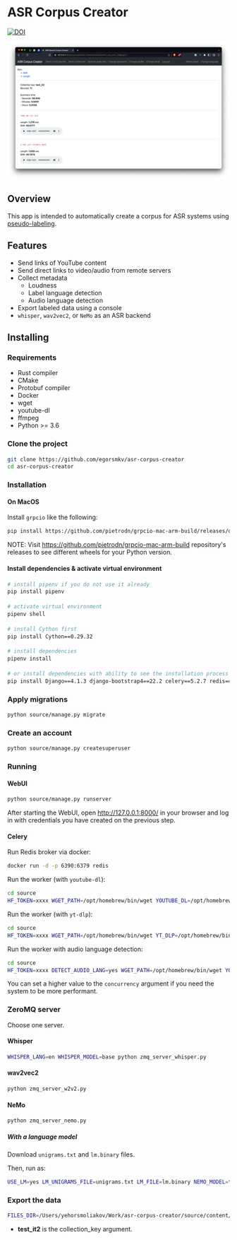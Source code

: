 # ASR Corpus Creator

[![DOI](https://zenodo.org/badge/DOI/10.5281/zenodo.7396705.svg)](https://doi.org/10.5281/zenodo.7396705)

<a href="https://raw.githubusercontent.com/egorsmkv/asr-corpus-creator/main/screenshots/screen1.jpg"><img src="./screenshots/screen1.jpg" width="600"></a>

## Overview

This app is intended to automatically create a corpus for ASR systems using [pseudo-labeling][1].

## Features

- Send links of YouTube content
- Send direct links to video/audio from remote servers
- Collect metadata
  - Loudness
  - Label language detection
  - Audio language detection
- Export labeled data using a console
- `whisper`, `wav2vec2`, or `NeMo` as an ASR backend

## Installing

### Requirements

- Rust compiler
- CMake
- Protobuf compiler
- Docker
- wget
- youtube-dl
- ffmpeg
- Python >= 3.6

### Clone the project

```bash
git clone https://github.com/egorsmkv/asr-corpus-creator
cd asr-corpus-creator
```

### Installation

#### On MacOS

Install `grpcio` like the following:

```bash
pip install https://github.com/pietrodn/grpcio-mac-arm-build/releases/download/1.50.0/grpcio-1.50.0-cp310-cp310-macosx_11_0_arm64.whl
```

NOTE: Visit https://github.com/pietrodn/grpcio-mac-arm-build repository's releases to see different wheels for your Python version.

#### Install dependencies & activate virtual environment

```bash
# install pipenv if you do not use it already
pip install pipenv

# activate virtual environment
pipenv shell

# install Cython first
pip install Cython==0.29.32

# install dependencies
pipenv install

# or install dependencies with ability to see the installation process
pip install Django==4.1.3 django-bootstrap4==22.2 celery==5.2.7 redis==4.3.3 librosa==0.9.1 torch==1.13.0 torchaudio==0.13.0 pyzmq==23.1.0 transformers==4.20.1 loguru==0.6.0 psutil==5.9.1 pyctcdecode==0.3.0 'nemo-toolkit[asr]==1.12.0' git+https://github.com/openai/whisper.git lingua-language-detector==1.1.3 git+https://github.com/csteinmetz1/pyloudnorm
```

### Apply migrations

```bash
python source/manage.py migrate
```

### Create an account

```bash
python source/manage.py createsuperuser
```

### Running

#### WebUI

```bash
python source/manage.py runserver
```

After starting the WebUI, open http://127.0.0.1:8000/ in your browser and log in with credentials you have created on the previous step.

#### Celery

Run Redis broker via docker:

```bash
docker run -d -p 6390:6379 redis
```

Run the worker (with `youtube-dl`):

```bash
cd source
HF_TOKEN=xxxx WGET_PATH=/opt/homebrew/bin/wget YOUTUBE_DL=/opt/homebrew/bin/youtube-dl FFMPEG_PATH=/Users/yehorsmoliakov/opt/miniconda3/bin/ffmpeg celery -A app worker -l INFO --concurrency 1
```

Run the worker (with `yt-dlp`):

```bash
cd source
HF_TOKEN=xxxx WGET_PATH=/opt/homebrew/bin/wget YT_DLP=/opt/homebrew/bin/yt-dlp FFMPEG_PATH=/Users/yehorsmoliakov/opt/miniconda3/bin/ffmpeg celery -A app worker -l INFO --concurrency 1
```

Run the worker with audio language detection:

```bash
cd source
HF_TOKEN=xxxx DETECT_AUDIO_LANG=yes WGET_PATH=/opt/homebrew/bin/wget YOUTUBE_DL=/opt/homebrew/bin/youtube-dl FFMPEG_PATH=/Users/yehorsmoliakov/opt/miniconda3/bin/ffmpeg celery -A app worker -l INFO --concurrency 1
```

You can set a higher value to the `concurrency` argument if you need the system to be more performant.

### ZeroMQ server

Choose one server.

#### Whisper

```bash
WHISPER_LANG=en WHISPER_MODEL=base python zmq_server_whisper.py
```

#### wav2vec2

```bash
python zmq_server_w2v2.py
```

#### NeMo

```bash
python zmq_server_nemo.py
```

##### With a language model

Download `unigrams.txt` and `lm.binary` files.

Then, run as:

```bash
USE_LM=yes LM_UNIGRAMS_FILE=unigrams.txt LM_FILE=lm.binary NEMO_MODEL=theodotus/stt_uk_squeezeformer_ctc_ml python zmq_server_nemo.py
```

### Export the data

```bash
FILES_DIR=/Users/yehorsmoliakov/Work/asr-corpus-creator/source/content/media/audios/ python source/manage.py export_utterances_as_jsonl test_it2 > records.jsonl
```

- **test_it2** is the collection_key argument.

[1]: https://ai.facebook.com/blog/pseudo-labeling-speech-recognition-using-multilingual-unlabeled-data/
